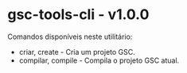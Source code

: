 # gsc-tools-cli - v1.0.0
Comandos disponíveis neste utilitário:
- criar, create <nome> - Cria um projeto GSC.
- compilar, compile - Compila o projeto GSC atual.
